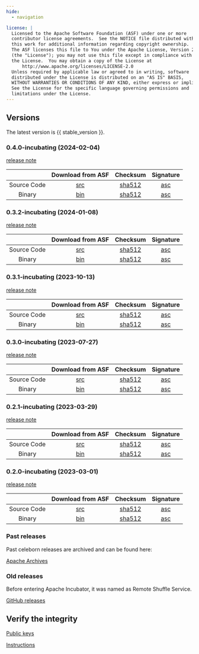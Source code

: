```yaml
---
hide:
  - navigation

license: |
  Licensed to the Apache Software Foundation (ASF) under one or more
  contributor license agreements.  See the NOTICE file distributed with
  this work for additional information regarding copyright ownership.
  The ASF licenses this file to You under the Apache License, Version 2.0
  (the "License"); you may not use this file except in compliance with
  the License.  You may obtain a copy of the License at
      http://www.apache.org/licenses/LICENSE-2.0
  Unless required by applicable law or agreed to in writing, software
  distributed under the License is distributed on an "AS IS" BASIS,
  WITHOUT WARRANTIES OR CONDITIONS OF ANY KIND, either express or implied.
  See the License for the specific language governing permissions and
  limitations under the License.
---
```


## Versions

The latest version is {{ stable_version }}.


### 0.4.0-incubating (2024-02-04)

[release note](community/release_notes/release_note_0.4.0.md)

|             |                                                           Download from ASF                                                           |                                                                    Checksum                                                                     |                                                                 Signature                                                                 |
|:-----------:|:-------------------------------------------------------------------------------------------------------------------------------------:|:-----------------------------------------------------------------------------------------------------------------------------------------------:|:-----------------------------------------------------------------------------------------------------------------------------------------:|
| Source Code | [src](https://www.apache.org/dyn/closer.lua/incubator/celeborn/celeborn-0.4.0-incubating/apache-celeborn-0.4.0-incubating-source.tgz) | [sha512](https://www.apache.org/dyn/closer.lua/incubator/celeborn/celeborn-0.4.0-incubating/apache-celeborn-0.4.0-incubating-source.tgz.sha512) | [asc](https://www.apache.org/dyn/closer.lua/incubator/celeborn/celeborn-0.4.0-incubating/apache-celeborn-0.4.0-incubating-source.tgz.asc) |
| Binary      |  [bin](https://www.apache.org/dyn/closer.lua/incubator/celeborn/celeborn-0.4.0-incubating/apache-celeborn-0.4.0-incubating-bin.tgz)   |  [sha512](https://www.apache.org/dyn/closer.lua/incubator/celeborn/celeborn-0.4.0-incubating/apache-celeborn-0.4.0-incubating-bin.tgz.sha512)   |  [asc](https://www.apache.org/dyn/closer.lua/incubator/celeborn/celeborn-0.4.0-incubating/apache-celeborn-0.4.0-incubating-bin.tgz.asc)   |

### 0.3.2-incubating (2024-01-08)

[release note](community/release_notes/release_note_0.3.2.md)

|             |                                                           Download from ASF                                                           |                                                                    Checksum                                                                     |                                                                 Signature                                                                 |
|:-----------:|:-------------------------------------------------------------------------------------------------------------------------------------:|:-----------------------------------------------------------------------------------------------------------------------------------------------:|:-----------------------------------------------------------------------------------------------------------------------------------------:|
| Source Code | [src](https://www.apache.org/dyn/closer.lua/incubator/celeborn/celeborn-0.3.2-incubating/apache-celeborn-0.3.2-incubating-source.tgz) | [sha512](https://www.apache.org/dyn/closer.lua/incubator/celeborn/celeborn-0.3.2-incubating/apache-celeborn-0.3.2-incubating-source.tgz.sha512) | [asc](https://www.apache.org/dyn/closer.lua/incubator/celeborn/celeborn-0.3.2-incubating/apache-celeborn-0.3.2-incubating-source.tgz.asc) |
| Binary      |  [bin](https://www.apache.org/dyn/closer.lua/incubator/celeborn/celeborn-0.3.2-incubating/apache-celeborn-0.3.2-incubating-bin.tgz)   |  [sha512](https://www.apache.org/dyn/closer.lua/incubator/celeborn/celeborn-0.3.2-incubating/apache-celeborn-0.3.2-incubating-bin.tgz.sha512)   |  [asc](https://www.apache.org/dyn/closer.lua/incubator/celeborn/celeborn-0.3.2-incubating/apache-celeborn-0.3.2-incubating-bin.tgz.asc)   |


### 0.3.1-incubating (2023-10-13)

[release note](community/release_notes/release_note_0.3.1.md)

|             |                                                           Download from ASF                                                           |                                                                   Checksum                                                                    | Signature |
|:-----------:|:-------------------------------------------------------------------------------------------------------------------------------------:|:---------------------------------------------------------------------------------------------------------------------------------------------:|:---------:|
| Source Code | [src](https://www.apache.org/dyn/closer.lua/incubator/celeborn/celeborn-0.3.1-incubating/apache-celeborn-0.3.1-incubating-source.tgz) | [sha512](https://www.apache.org/dyn/closer.lua/incubator/celeborn/celeborn-0.3.1-incubating/apache-celeborn-0.3.1-incubating-source.tgz.sha512)  | [asc](https://www.apache.org/dyn/closer.lua/incubator/celeborn/celeborn-0.3.1-incubating/apache-celeborn-0.3.1-incubating-source.tgz.asc) |
| Binary      | [bin](https://www.apache.org/dyn/closer.lua/incubator/celeborn/celeborn-0.3.1-incubating/apache-celeborn-0.3.1-incubating-bin.tgz)    | [sha512](https://www.apache.org/dyn/closer.lua/incubator/celeborn/celeborn-0.3.1-incubating/apache-celeborn-0.3.1-incubating-bin.tgz.sha512)  | [asc](https://www.apache.org/dyn/closer.lua/incubator/celeborn/celeborn-0.3.1-incubating/apache-celeborn-0.3.1-incubating-bin.tgz.asc) |


### 0.3.0-incubating (2023-07-27)

[release note](community/release_notes/release_note_0.3.0.md)

|             |                                                           Download from ASF                                                           |                                                                   Checksum                                                                    | Signature |
|:-----------:|:-------------------------------------------------------------------------------------------------------------------------------------:|:---------------------------------------------------------------------------------------------------------------------------------------------:|:---------:|
| Source Code | [src](https://www.apache.org/dyn/closer.lua/incubator/celeborn/celeborn-0.3.0-incubating/apache-celeborn-0.3.0-incubating-source.tgz) | [sha512](https://www.apache.org/dyn/closer.lua/incubator/celeborn/celeborn-0.3.0-incubating/apache-celeborn-0.3.0-incubating-source.tgz.sha512)  | [asc](https://www.apache.org/dyn/closer.lua/incubator/celeborn/celeborn-0.3.0-incubating/apache-celeborn-0.3.0-incubating-source.tgz.asc) |
| Binary      | [bin](https://www.apache.org/dyn/closer.lua/incubator/celeborn/celeborn-0.3.0-incubating/apache-celeborn-0.3.0-incubating-bin.tgz)    | [sha512](https://www.apache.org/dyn/closer.lua/incubator/celeborn/celeborn-0.3.0-incubating/apache-celeborn-0.3.0-incubating-bin.tgz.sha512)  | [asc](https://www.apache.org/dyn/closer.lua/incubator/celeborn/celeborn-0.3.0-incubating/apache-celeborn-0.3.0-incubating-bin.tgz.asc) |


### 0.2.1-incubating (2023-03-29)

[release note](community/release_notes/release_note_0.2.1.md)

|             |                                                           Download from ASF                                                           |                                                                   Checksum                                                                    | Signature |
|:-----------:|:-------------------------------------------------------------------------------------------------------------------------------------:|:---------------------------------------------------------------------------------------------------------------------------------------------:|:---------:|
| Source Code | [src](https://www.apache.org/dyn/closer.lua/incubator/celeborn/celeborn-0.2.1-incubating/apache-celeborn-0.2.1-incubating-source.tgz) | [sha512](https://www.apache.org/dyn/closer.lua/incubator/celeborn/celeborn-0.2.1-incubating/apache-celeborn-0.2.1-incubating-source.tgz.sha512)  | [asc](https://www.apache.org/dyn/closer.lua/incubator/celeborn/celeborn-0.2.1-incubating/apache-celeborn-0.2.1-incubating-source.tgz.asc) |
| Binary      | [bin](https://www.apache.org/dyn/closer.lua/incubator/celeborn/celeborn-0.2.1-incubating/apache-celeborn-0.2.1-incubating-bin.tgz)    | [sha512](https://www.apache.org/dyn/closer.lua/incubator/celeborn/celeborn-0.2.1-incubating/apache-celeborn-0.2.1-incubating-bin.tgz.sha512)  | [asc](https://www.apache.org/dyn/closer.lua/incubator/celeborn/celeborn-0.2.1-incubating/apache-celeborn-0.2.1-incubating-bin.tgz.asc) |


### 0.2.0-incubating (2023-03-01)

[release note](community/release_notes/release_note_0.2.0.md)

|             |                                                           Download from ASF                                                           |                                                                   Checksum                                                                    | Signature |
|:-----------:|:-------------------------------------------------------------------------------------------------------------------------------------:|:---------------------------------------------------------------------------------------------------------------------------------------------:|:---------:|
| Source Code | [src](https://www.apache.org/dyn/closer.lua/incubator/celeborn/celeborn-0.2.0-incubating/apache-celeborn-0.2.0-incubating-source.tgz) | [sha512](https://www.apache.org/dyn/closer.lua/incubator/celeborn/celeborn-0.2.0-incubating/apache-celeborn-0.2.0-incubating-source.tgz.sha512)  | [asc](https://www.apache.org/dyn/closer.lua/incubator/celeborn/celeborn-0.2.0-incubating/apache-celeborn-0.2.0-incubating-source.tgz.asc) |
| Binary      | [bin](https://www.apache.org/dyn/closer.lua/incubator/celeborn/celeborn-0.2.0-incubating/apache-celeborn-0.2.0-incubating-bin.tgz)    | [sha512](https://www.apache.org/dyn/closer.lua/incubator/celeborn/celeborn-0.2.0-incubating/apache-celeborn-0.2.0-incubating-bin.tgz.sha512)  | [asc](https://www.apache.org/dyn/closer.lua/incubator/celeborn/celeborn-0.2.0-incubating/apache-celeborn-0.2.0-incubating-bin.tgz.asc) |

### Past releases

Past celeborn releases are archived and can be found here:

[Apache Archives](https://archive.apache.org/dist/incubator/celeborn/)

### Old releases

Before entering Apache Incubator, it was named as Remote Shuffle Service.

[GitHub releases](https://github.com/apache/incubator-celeborn/releases)


## Verify the integrity

[Public keys](https://downloads.apache.org/incubator/celeborn/KEYS)

[Instructions](https://www.apache.org/info/verification.html)
